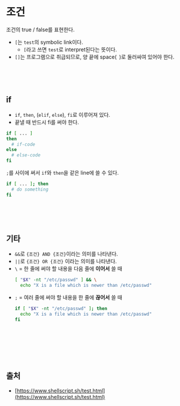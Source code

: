 # 조건
조건의 true / false를 표현한다.

- `[`는 `test`의 symbolic link이다.
	- `[`라고 쓰면 `test`로 interpret된다는 뜻이다.
- `[]`는 프로그램으로 취급되므로, 양 끝에 space(` `)로 둘러싸여 있어야 한다.

<br><br><br>


## if

- `if`, `then`, (`elif`, `else`), `fi`로 이루어져 있다.
- 끝낼 때 반드시 fi를 써야 한다.
``` sh
if [ ... ]
then
  # if-code
else
  # else-code
fi
```

`;`를 사이에 써서 `if`와 `then`을 같은 line에 쓸 수 있다.
``` sh
if [ ... ]; then
  # do something
fi
```

<br><br><br>

## 기타
- `&&`로 `{조건} AND {조건}`이라는 의미를 나타낸다.
- `||`로 `{조건} OR {조건}` 이라는 의미를 나타낸다.
- `\` = 한 줄에 써야 할 내용을 다음 줄에 **이어서** 쓸 때
	``` sh
	[ "$X" -nt "/etc/passwd" ] && \
      echo "X is a file which is newer than /etc/passwd"
	```
- `;` = 여러 줄에 써야 할 내용을 한 줄에 **끊어서** 쓸 때
	``` sh
	if [ "$X" -nt "/etc/passwd" ]; then
	  echo "X is a file which is newer than /etc/passwd"
	fi
	```


<br><br><br><br><br>



## 출처
- [https://www.shellscript.sh/test.html](https://www.shellscript.sh/test.html)
